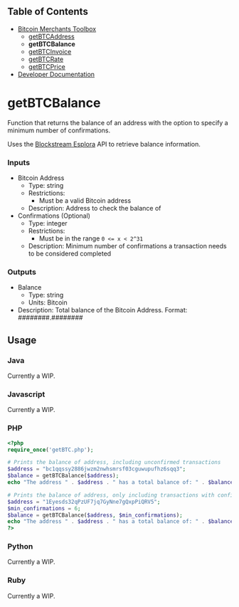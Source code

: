 ## Table of Contents
- [Bitcoin Merchants Toolbox][Toolbox]
  - [getBTCAddress]
  - **getBTCBalance**
  - [getBTCInvoice]
  - [getBTCRate]
  - [getBTCPrice]
- [Developer Documentation][DevDocs]

# getBTCBalance
Function that returns the balance of an address with the option to specify a minimum number of confirmations.

Uses the [Blockstream Esplora][esplora] API to retrieve balance information.

### Inputs
- Bitcoin Address
  - Type: string
  - Restrictions:
    - Must be a valid Bitcoin address
  - Description: Address to check the balance of
- Confirmations (Optional)
  - Type: integer
  - Restrictions:
    - Must be in the range `0 <= x < 2^31`
  - Description: Minimum number of confirmations a transaction needs to be considered completed

### Outputs
- Balance
  - Type: string
  - Units: Bitcoin
- Description: Total balance of the Bitcoin Address. Format: ########.########

## Usage

### Java
Currently a WIP.

### Javascript
Currently a WIP.

### PHP
```php
<?php
require_once('getBTC.php');

# Prints the balance of address, including unconfirmed transactions
$address = "bc1qqssy2886jwzm2nwhsmrsf03cguwupufhz6sqq3";
$balance = getBTCBalance($address);
echo "The address " . $address . " has a total balance of: " . $balance;

# Prints the balance of address, only including transactions with confirmations >= 6
$address = "1Eyesds32qPzUF7jq7GyNne7gQxpPiQRV5";
$min_confirmations = 6;
$balance = getBTCBalance($address, $min_confirmations);
echo "The address " . $address . " has a total balance of: " . $balance;
?>
```

### Python
Currently a WIP.

### Ruby
Currently a WIP.


[esplora]: https://github.com/Blockstream/esplora
[getBTC.conf]: ../getBTC.conf
[Toolbox]: ../
[getBTCAddress]: ../getBTCAddress/
[getBTCBalance]: ../getBTCBalance/
[getBTCInvoice]: ../getBTCInvoice/
[getBTCRate]: ../getBTCRate/
[getBTCPrice]: ../getBTCPrice/
[DevDocs]: ../docs/

